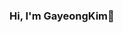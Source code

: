 ### Hi, I'm GayeongKim👋

<br>



  
<!--
 - My portfolio : [Click!](https://scarlet-warrior-a56.notion.site/a28e6c40426745eca8a7dda400afdb1d?pvs=4)

**rkdud567/rkdud567** is a ✨ _special_ ✨ repository because its `README.md` (this file) appears on your GitHub profile.

Here are some ideas to get you started:

- 🔭 I’m currently working on ...
- 🌱 I’m currently learning ...
- 👯 I’m looking to collaborate on ...
- 🤔 I’m looking for help with ...
- 💬 Ask me about ...
- 📫 How to reach me: ...
- 😄 Pronouns: ...
- ⚡ Fun fact: ...
-->
